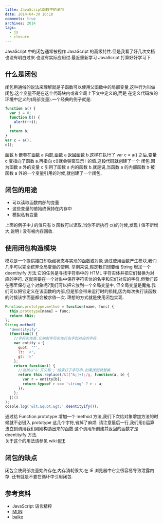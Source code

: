 ```yaml
---
title: JavaScript函数中的闭包
date: 2014-04-30 16:18
comments: true
archives: 2014
tags:
  - js
  - closure
---
```


JavaScript 中的闭包通常被视作 JavaScript 的高级特性.但是我看了好几次文档也没有明白过来.也没有实际应用过.最近重新学习 JavaScript
打算好好学习下.

## 什么是闭包

闭包用通俗的说法来理解就是子函数可以使用父函数中的局部变量,这种行为叫做闭包.这个变量不是在这个代码块内或者全局上下文中定义的,而是
在定义代码块的环境中定义的(局部变量).一个经典的例子就是:

```js
function a() {
  var i = 0;
  function b() {
    alert(++i);
  }
  return b;
}
var c = a();
c();
```

函数 b 嵌套在函数 a 内部,函数 a 返回函数 b.这样在执行了 var c = a() 之后,变量 c 变指向了函数 a.再指向 c()就会弹窗显示 i 的值.这段代码就创建了一个
闭包.因为函数 a 外的变量 c 引用了函数 a 内的函数 b.就是说,当函数 a 的内部函数 b 被函数 a 外的一个变量引用的时候,就创建了一个闭包.

## 闭包的用途

- 可以读取函数内部的变量
- 这些变量的值始终保持在内存中
- 模拟私有变量

上面的例子中,i 的值只有 b 函数可以读取.当你不断执行 c()的时候,发现 i 值不断增大,说明 i 没有被内存回收.

## 使用闭包构造模块

模块是一个提供接口却隐藏状态与实现的函数或对象.通过使用函数产生模块,我们几乎可以完全摈弃全局变量的使用.
举例来说,假定我们想要给 String 增加一个 deentityify 方法.它的任务是寻找字符串中的 HTML 字符实体并把它们替换为对应的字符.
这就需要在一个对象中保存字符实体的名字和它们对应的字符.但我们该在哪里保存这个对象呢?我们可以把它放到一个全局变量中,
但全局变量是魔鬼.我们可以把它定义在该函数的内部,但是那会带来运行时的损耗,因为每次执行该函数的时候该字面量都会被求值一次.
理想的方式就是使用闭包实现.

```js
Function.prototype.method = function(name, func) {
  this.prototype[name] = func;
  return this;
};
String.method(
  'deentityify',
  (function() {
    //字符实体表,它映射字符实体打名字到对应的字符.
    var entity = {
      quot: '"',
      lt: '<',
      gt: '>'
    };
    return function() {
      //查找以'&'开头和';'结束打子字符串.如果找到就替换.
      return this.replace(/&([^&;]+);/g, function(a, b) {
        var r = entity[b];
        return typeof r === 'string' ? r : a;
      });
    };
  })()
);
cosole.log('&lt;&quot;&gt;'.deentityify());
```

通过给 Function.prototype 增加一个 method 方法,我们下次给对象增加方法的时候就不必键入 prototype 这几个字符,省掉了麻烦.
请注意最后一行,我们用()运算法立刻调用我们刚刚构造出来的函数.这个调用所创建并返回的函数才是 deentityify 方法.  
关于这个的用法请参见 wiki:[IIFE](http://en.wikipedia.org/wiki/Immediately-invoked_function_expression)

## 闭包的缺点

闭包会使局部变量始终存在,内存消耗很大.在 IE 浏览器中它会很容易导致泄露内存.
还有就是不要在循环中引用闭包.

## 参考资料

- JavaScript 语言精粹
- [MDN](https://developer.mozilla.org/zh-CN/docs/JavaScript/Guide/Closures)
- [baike](http://baike.baidu.com/view/648413.htm)
